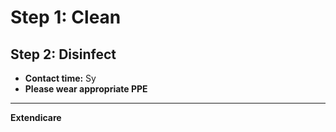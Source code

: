 # Step 1: Clean
## Step 2: Disinfect

- **Contact time:** Sy
- **Please wear appropriate PPE**

----

**Extendicare**
